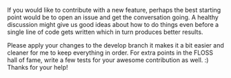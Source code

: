 If you would like to contribute with a new feature, perhaps the best starting point would be to open an issue and get the conversation going. A healthy discussion might give us good ideas about how to do things even before a single line of code gets written which in turn produces better results.

Please apply your changes to the develop branch it makes it a bit easier and cleaner for me to keep everything in order. For extra points in the FLOSS hall of fame, write a few tests for your awesome contribution as well. :) Thanks for your help!
